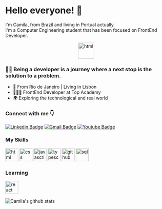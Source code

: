  # Hello everyone! 🤗
 
I'm Camila, from Brazil and living in Portual actually. <br>
I'm a Computer Engineering student that has been focused on FrontEnd Developer. <br>
<p align="center">
 <img src="https://cdn.icon-icons.com/icons2/1451/PNG/512/heartfolder_99362.png" alt="html" width="50" height="50" style="max-width:100%;"></img>
 </p>


### 👩‍💻 Being a developer is a journey where a next stop is the solution to a problem.


- 📍 From Rio de Janeiro | Living in Lisbon
- 👩🏼‍💻 FrontEnd Developer at Top Academy
- 🌍 Exploring the technological and real world

### Connect with me 👇

[![Linkedin Badge](https://img.shields.io/badge/-Camila%20Abreu-6633cc?style=flat-square&logo=Linkedin&logoColor=white&link=https://www.linkedin.com/in/camila-abreu-79ab96b8//)](https://www.linkedin.com/in/camila-abreu-79ab96b8//) 
[![Gmail Badge](https://img.shields.io/badge/-camilalyra.abreu@gmail.com-6633cc?style=flat-square&logo=Gmail&logoColor=white&link=mailto:camilalyra.abreu@gmail.com)](mailto:camilalyra.abreu@gmail.com) [![Youtube Badge](https://img.shields.io/badge/-Youtube-FF0000?style=flat-square&labelColor=FF0000&logo=youtube&logoColor=white&link=https://www.youtube.com/user/camilalyra/videos)](https://www.youtube.com/user/camilalyra/videos)

### My Skills

<img src="https://cdn.icon-icons.com/icons2/2415/PNG/512/html_original_wordmark_logo_icon_146478.png" alt="html" width="40" height="40" style="max-width:100%;"></img>
<img src="https://cdn.icon-icons.com/icons2/2107/PNG/512/file_type_css_icon_130661.png" alt="css" width="40" height="40" style="max-width:100%;"></img>
<img src="https://cdn.icon-icons.com/icons2/2108/PNG/512/javascript_icon_130900.png" alt="javascript" width="40" height="40" style="max-width:100%;"></img>
<img src="https://cdn.icon-icons.com/icons2/2107/PNG/512/file_type_typescript_official_icon_130107.png" alt="typescript" width="40" height="40" style="max-width:100%;"></img>
<img src="https://cdn.icon-icons.com/icons2/2699/PNG/512/github_logo_icon_169115.png" alt="github" width="40" height="40" style="max-width:100%;"></img>
<img src="https://cdn.icon-icons.com/icons2/2107/PNG/512/file_type_sql_icon_130152.png" alt="sql" width="40" height="40" style="max-width:100%;"></img>


### Learning

<img src="https://cdn.icon-icons.com/icons2/2415/PNG/512/react_original_logo_icon_146374.png" alt="react" width="40" height="40" style="max-width:100%;"></img>

![Camila's github stats](https://github-readme-stats.vercel.app/api?username=mila-developer&show_icons=true&count_private=true&theme=radical)
